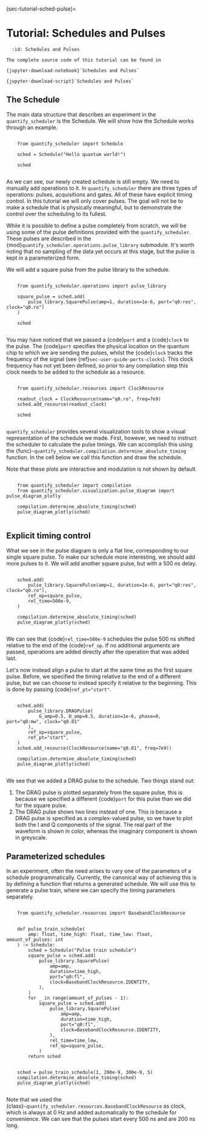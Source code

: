 
(sec-tutorial-sched-pulse)=

# Tutorial: Schedules and Pulses

```{jupyter-kernel}
  :id: Schedules and Pulses
```

```{seealso}
The complete source code of this tutorial can be found in

{jupyter-download-notebook}`Schedules and Pulses`

{jupyter-download-script}`Schedules and Pulses`
```

## The Schedule

The main data structure that describes an experiment in the `quantify_scheduler` is the Schedule. We will show how the Schedule works through an example.

```{jupyter-execute}

    from quantify_scheduler import Schedule

    sched = Schedule("Hello quantum world!")

    sched


```

As we can see, our newly created schedule is still empty. We need to manually add operations to it. In `quantify_scheduler` there are three types of operations: pulses, acquisitions and gates. All of these have explicit timing control. In this tutorial we will only cover pulses. The goal will not be to make a schedule that is physically meaningful, but to demonstrate the control over the scheduling to its fullest.

While it is possible to define a pulse completely from scratch, we will be using some of the pulse definitions provided with the `quantify_scheduler`. These pulses are described in the {mod}`quantify_scheduler.operations.pulse_library` submodule. It's worth noting that no sampling of the data yet occurs at this stage, but the pulse is kept in a parameterized form.

We will add a square pulse from the pulse library to the schedule.

```{jupyter-execute}

    from quantify_scheduler.operations import pulse_library

    square_pulse = sched.add(
        pulse_library.SquarePulse(amp=1, duration=1e-6, port="q0:res", clock="q0.ro")
    )

    sched


```

You may have noticed that we passed a {code}`port` and a {code}`clock` to the pulse. The {code}`port` specifies the physical location on the quantum chip to which we are sending the pulses, whilst the {code}`clock` tracks the frequency of the signal (see {ref}`sec-user-guide-ports-clocks`). This clock frequency has not yet been defined, so prior to any compilation step this clock needs to be added to the schedule as a resource.

```{jupyter-execute}

    from quantify_scheduler.resources import ClockResource

    readout_clock = ClockResource(name="q0.ro", freq=7e9)
    sched.add_resource(readout_clock)

    sched


```

`quantify_scheduler` provides several visualization tools to show a visual representation of the schedule we made. First, however, we need to instruct the scheduler to calculate the pulse timings. We can accomplish this using the {func}`~quantify_scheduler.compilation.determine_absolute_timing` function. In the cell below we call this function and draw the schedule.

Note that these plots are interactive and modulation is not shown by default.

```{jupyter-execute}

    from quantify_scheduler import compilation
    from quantify_scheduler.visualization.pulse_diagram import pulse_diagram_plotly

    compilation.determine_absolute_timing(sched)
    pulse_diagram_plotly(sched)


```

## Explicit timing control

What we see in the pulse diagram is only a flat line, corresponding to our single square pulse. To make our schedule more interesting, we should add more pulses to it. We will add another square pulse, but with a 500 ns delay.

```{jupyter-execute}

    sched.add(
        pulse_library.SquarePulse(amp=1, duration=1e-6, port="q0:res", clock="q0.ro"),
        ref_op=square_pulse,
        rel_time=500e-9,
    )

    compilation.determine_absolute_timing(sched)
    pulse_diagram_plotly(sched)


```

We can see that {code}`rel_time=500e-9` schedules the pulse 500 ns shifted relative to the end of the {code}`ref_op`. If no additional arguments are passed, operations are added directly after the operation that was added last.

Let's now instead align a pulse to start at the same time as the first square pulse. Before, we specified the timing relative to the end of a different pulse, but we can choose to instead specify it relative to the beginning. This is done by passing {code}`ref_pt="start"`.

```{jupyter-execute}

    sched.add(
        pulse_library.DRAGPulse(
            G_amp=0.5, D_amp=0.5, duration=1e-6, phase=0, port="q0:mw", clock="q0.01"
        ),
        ref_op=square_pulse,
        ref_pt="start",
    )
    sched.add_resource(ClockResource(name="q0.01", freq=7e9))

    compilation.determine_absolute_timing(sched)
    pulse_diagram_plotly(sched)


```

We see that we added a DRAG pulse to the schedule. Two things stand out:

1. The DRAG pulse is plotted separately from the square pulse, this is because we specified a different {code}`port` for this pulse than we did for the square pulse.
2. The DRAG pulse shows two lines instead of one. This is because a DRAG pulse is specified as a complex-valued pulse, so we have to plot both the I and Q components of the signal. The real part of the waveform is shown in color, whereas the imaginary component is shown in greyscale.

## Parameterized schedules

In an experiment, often the need arises to vary one of the parameters of a schedule programmatically. Currently, the canonical way of achieving this is by defining a function that returns a generated schedule. We will use this to generate a pulse train, where we can specify the timing parameters separately.

```{jupyter-execute}

    from quantify_scheduler.resources import BasebandClockResource


    def pulse_train_schedule(
        amp: float, time_high: float, time_low: float, amount_of_pulses: int
    ) -> Schedule:
        sched = Schedule("Pulse train schedule")
        square_pulse = sched.add(
            pulse_library.SquarePulse(
                amp=amp,
                duration=time_high,
                port="q0:fl",
                clock=BasebandClockResource.IDENTITY,
            ),
        )
        for _ in range(amount_of_pulses - 1):
            square_pulse = sched.add(
                pulse_library.SquarePulse(
                    amp=amp,
                    duration=time_high,
                    port="q0:fl",
                    clock=BasebandClockResource.IDENTITY,
                ),
                rel_time=time_low,
                ref_op=square_pulse,
            )
        return sched


    sched = pulse_train_schedule(1, 200e-9, 300e-9, 5)
    compilation.determine_absolute_timing(sched)
    pulse_diagram_plotly(sched)


```

Note that we used the {class}`~quantify_scheduler.resources.BasebandClockResource` as clock, which is always at 0 Hz and added automatically to the schedule for convenience. We can see that the pulses start every 500 ns and are 200 ns long.
